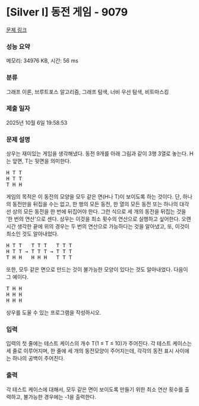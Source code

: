 # [Silver I] 동전 게임 - 9079 

[문제 링크](https://www.acmicpc.net/problem/9079) 

### 성능 요약

메모리: 34976 KB, 시간: 56 ms

### 분류

그래프 이론, 브루트포스 알고리즘, 그래프 탐색, 너비 우선 탐색, 비트마스킹

### 제출 일자

2025년 10월 6일 19:58:53

### 문제 설명

<p>상우는 재미있는 게임을 생각해냈다. 동전 9개를 아래 그림과 같이 3행 3열로 놓는다. H는 앞면, T는 뒷면을 의미한다.</p>

<pre>H T T
H T T
T H H</pre>

<p>게임의 목적은 이 동전의 모양을 모두 같은 면(H나 T)이 보이도록 하는 것이다. 단, 하나의 동전만을 뒤집을 수는 없고, 한 행의 모든 동전, 한 열의 모든 동전 또는 하나의 대각선 상의 모든 동전을 한 번에 뒤집어야 한다. 그런 식으로 세 개의 동전을 뒤집는 것을 '한 번의 연산'으로 센다. 상우는 이것을 최소 횟수의 연산으로 실행하고 싶어한다. 오랜 시간 생각한 끝에 위의 경우는 두 번의 연산으로 가능하다는 것을 알아냈고, 또, 이것이 최소인 것도 알아내었다.</p>

<pre>H T T   T T T   T T T
H T T → T T T → T T T
T H H   H H H   T T T</pre>

<p>또한, 모두 같은 면으로 만드는 것이 불가능한 모양이 있다는 것도 알아내었다. 다음이 그 예이다.</p>

<pre>T H H
H H H
H H H</pre>

<p>상우를 도울 수 있는 프로그램을 작성하시오.</p>

### 입력 

 <p>입력의 첫 줄에는 테스트 케이스의 개수 T(1 ≤ T ≤ 10)가 주어진다. 각 테스트 케이스는 세 줄로 이루어지며, 한 줄에 세 개의 동전모양이 주어지는데, 각각의 동전 표시 사이에는 하나의 공백이 주어진다.</p>

### 출력 

 <p>각 테스트 케이스에 대해서, 모두 같은 면이 보이도록 만들기 위한 최소 연산 횟수를 출력하고, 불가능한 경우에는 -1을 출력한다.</p>

